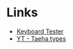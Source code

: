 # Links
- [Keyboard Tester](https://www.keyboardtester.com/tester.html)
- [YT - Taeha types](https://www.youtube.com/c/TaehaTypes/)
